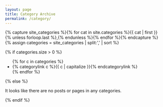 ```yaml
---
layout: page
title: Category Archive
permalink: /category/
---
```


{% capture site_categories %}{% for cat in site.categories %}{{ cat | first }}{% unless forloop.last %},{% endunless %}{% endfor %}{% endcapture %}
{% assign categories = site_categories | split:',' | sort %}

{% if categories.size > 0 %}
  <ul>
    {% for c in categories %}
      <li>{% categorylink c %}{{ c | capitalize }}{% endcategorylink %}</li>
    {% endfor %}
  </ul>
{% else %}
  <p>It looks like there are no posts or pages in any categories.</p>
{% endif %}